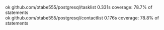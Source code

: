 ok  	github.com/otabe555/postgresql/tasklist	0.331s	coverage: 78.7% of statements  
ok  	github.com/otabe555/postgresql/contactlist	0.176s	coverage: 78.8% of statements  
